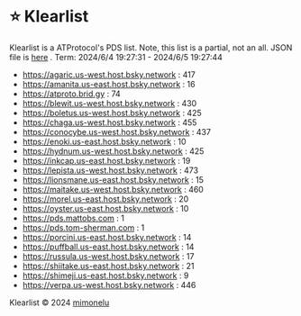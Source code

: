 # ⭐ Klearlist
Klearlist is a ATProtocol's PDS list. Note, this list is a partial, not an all.
JSON file is [here](./list.json) .
Term: 2024/6/4 19:27:31 - 2024/6/5 19:27:44

* https://agaric.us-west.host.bsky.network : 417
* https://amanita.us-east.host.bsky.network : 16
* https://atproto.brid.gy : 74
* https://blewit.us-west.host.bsky.network : 430
* https://boletus.us-west.host.bsky.network : 425
* https://chaga.us-west.host.bsky.network : 455
* https://conocybe.us-west.host.bsky.network : 437
* https://enoki.us-east.host.bsky.network : 10
* https://hydnum.us-west.host.bsky.network : 425
* https://inkcap.us-east.host.bsky.network : 19
* https://lepista.us-west.host.bsky.network : 473
* https://lionsmane.us-east.host.bsky.network : 15
* https://maitake.us-west.host.bsky.network : 460
* https://morel.us-east.host.bsky.network : 20
* https://oyster.us-east.host.bsky.network : 10
* https://pds.mattobs.com : 1
* https://pds.tom-sherman.com : 1
* https://porcini.us-east.host.bsky.network : 14
* https://puffball.us-east.host.bsky.network : 14
* https://russula.us-west.host.bsky.network : 17
* https://shiitake.us-east.host.bsky.network : 21
* https://shimeji.us-east.host.bsky.network : 9
* https://verpa.us-west.host.bsky.network : 446

Klearlist © 2024 [mimonelu](https://bsky.app/profile/mimonelu.net)
